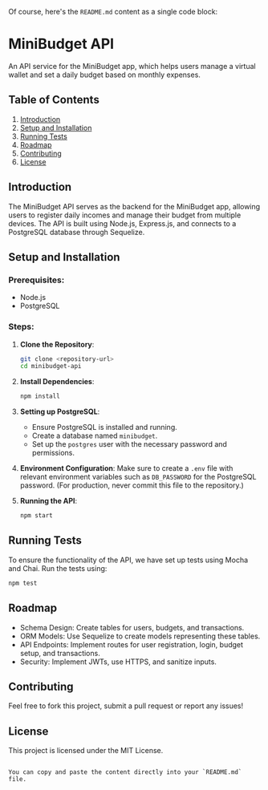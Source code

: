 Of course, here's the `README.md` content as a single code block:

# MiniBudget API

An API service for the MiniBudget app, which helps users manage a virtual wallet and set a daily budget based on monthly expenses.

## Table of Contents
1. [Introduction](#introduction)
2. [Setup and Installation](#setup-and-installation)
3. [Running Tests](#running-tests)
4. [Roadmap](#roadmap)
5. [Contributing](#contributing)
6. [License](#license)

## Introduction
The MiniBudget API serves as the backend for the MiniBudget app, allowing users to register daily incomes and manage their budget from multiple devices. The API is built using Node.js, Express.js, and connects to a PostgreSQL database through Sequelize.

## Setup and Installation

### Prerequisites:
- Node.js
- PostgreSQL

### Steps:
1. **Clone the Repository**:
   ```bash
   git clone <repository-url>
   cd minibudget-api
   ```

2. **Install Dependencies**:
   ```bash
   npm install
   ```

3. **Setting up PostgreSQL**:
   - Ensure PostgreSQL is installed and running.
   - Create a database named `minibudget`.
   - Set up the `postgres` user with the necessary password and permissions.

4. **Environment Configuration**:
   Make sure to create a `.env` file with relevant environment variables such as `DB_PASSWORD` for the PostgreSQL password. (For production, never commit this file to the repository.)

5. **Running the API**:
   ```bash
   npm start
   ```

## Running Tests
To ensure the functionality of the API, we have set up tests using Mocha and Chai.
Run the tests using:
```bash
npm test
```

## Roadmap
- Schema Design: Create tables for users, budgets, and transactions.
- ORM Models: Use Sequelize to create models representing these tables.
- API Endpoints: Implement routes for user registration, login, budget setup, and transactions.
- Security: Implement JWTs, use HTTPS, and sanitize inputs.

## Contributing
Feel free to fork this project, submit a pull request or report any issues!

## License
This project is licensed under the MIT License.
```

You can copy and paste the content directly into your `README.md` file.